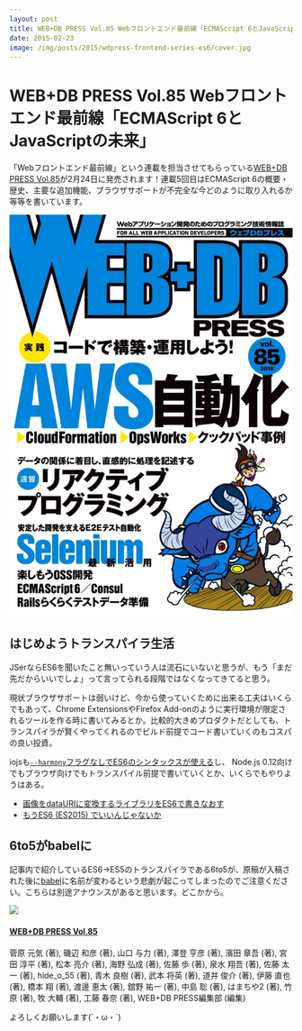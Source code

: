```yaml
---
layout: post
title: WEB+DB PRESS Vol.85 Webフロントエンド最前線「ECMAScript 6とJavaScriptの未来」
date: 2015-02-23
image: /img/posts/2015/wdpress-frontend-series-es6/cover.jpg
---
```


# WEB+DB PRESS Vol.85 Webフロントエンド最前線「ECMAScript 6とJavaScriptの未来」

「Webフロントエンド最前線」という連載を担当させてもらっている[WEB+DB PRESS Vol.85](http://gihyo.jp/magazine/wdpress/archive/2015/vol85)が2月24日に発売されます！連載5回目はECMAScript 6の概要・歴史、主要な追加機能、ブラウザサポートが不完全な今どのように取り入れるか等等を書いています。

![](/img/posts/2015/wdpress-frontend-series-es6/cover.jpg)

## はじめようトランスパイラ生活

JSerならES6を聞いたこと無いっていう人は流石にいないと思うが、もう「まだ先だからいいでしょ」って言ってられる段階ではなくなってきてると思う。

現状ブラウザサポートは弱いけど、今から使っていくために出来る工夫はいくらでもあって、Chrome ExtensionsやFirefox Add-onのように実行環境が限定されるツールを作る時に書いてみるとか。比較的大きめプロダクトだとしても、トランスパイラが賢くやってくれるのでビルド前提でコード書いていくのもコスパの良い投資。

iojsも[`--harmony`フラグなしでES6のシンタックスが使える](https://iojs.org/en/es6.html)し、 Node.js 0.12向けでもブラウザ向けでもトランスパイル前提で書いていくとか、いくらでもやりようはある。

- [画像をdataURIに変換するライブラリをES6で書きなおす](/posts/2015/image-encoder-es6.html)
- [もうES6 (ES2015) でいいんじゃないか](http://havelog.ayumusato.com/develop/javascript/e651-es2015.html)

## 6to5がbabelに

記事内で紹介しているES6→ES5のトランスパイラである6to5が、原稿が入稿された後に[babel](https://github.com/babel/babel)に名前が変わるという悲劇が起こってしまったのでご注意ください。こちらは別途アナウンスがあると思います。どこかから。

<div class="Media Media--affiliate">
  <img class="Media__Figure" src="https://images-na.ssl-images-amazon.com/images/I/611JK2E4TZL._SX352_BO1,204,203,200_.jpg">
  <div class="Media__Body">
    <a href="https://www.amazon.co.jp/dp/4774171417/?tag=1000ch-22" target="_blank">
      <h4 class="Media__Title">WEB+DB PRESS Vol.85</h4>
    </a>
    <p>菅原 元気 (著), 磯辺 和彦 (著), 山口 与力 (著), 澤登 亨彦 (著), 濱田 章吾 (著), 宮田 淳平 (著), 松本 亮介 (著), 海野 弘成 (著), 佐藤 歩  (著), 泉水 翔吾  (著), 佐藤 太一 (著), hide_o_55 (著), 青木 良樹 (著), 武本 将英 (著), 道井 俊介  (著), 伊藤 直也 (著), 橋本 翔 (著), 渡邊 恵太 (著), 舘野 祐一 (著), 中島 聡 (著), はまちや2 (著), 竹原 (著), 牧 大輔 (著), 工藤 春奈 (著), WEB+DB PRESS編集部 (編集)</p>
  </div>
</div>

よろしくお願いします(´・ω・`)
